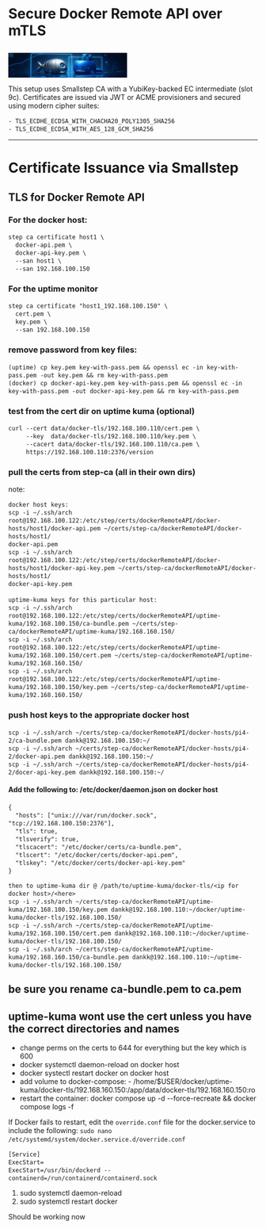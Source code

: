 # Secure Docker Remote API over mTLS   <p align="right">
  <img src="https://github.com/danktankk/Docs/blob/main/Docker%20Remote%20API%20over%20TLS/Assets/dockerr2.png" height="50" style="vertical-align: middle;"/>
</p>

This setup uses Smallstep CA with a YubiKey-backed EC intermediate (slot 9c). Certificates are issued via JWT or ACME provisioners and secured using modern cipher suites:
```
- TLS_ECDHE_ECDSA_WITH_CHACHA20_POLY1305_SHA256
- TLS_ECDHE_ECDSA_WITH_AES_128_GCM_SHA256
```
---

# Certificate Issuance via Smallstep

## TLS for Docker Remote API
### For the docker host:
```
step ca certificate host1 \
  docker-api.pem \
  docker-api-key.pem \
  --san host1 \
  --san 192.168.100.150
```
### For the uptime monitor
```
step ca certificate "host1_192.168.100.150" \
  cert.pem \
  key.pem \
  --san 192.168.100.150
```
### remove password from key files:
```
(uptime) cp key.pem key-with-pass.pem && openssl ec -in key-with-pass.pem -out key.pem && rm key-with-pass.pem
(docker) cp docker-api-key.pem key-with-pass.pem && openssl ec -in key-with-pass.pem -out docker-api-key.pem && rm key-with-pass.pem
```
### test from the cert dir on uptime kuma (optional)
```
curl --cert data/docker-tls/192.168.100.110/cert.pem \
     --key  data/docker-tls/192.168.100.110/key.pem \
     --cacert data/docker-tls/192.168.100.110/ca.pem \
     https://192.168.100.110:2376/version
```

### pull the certs from step-ca (all in their own dirs)
note: 

```
docker host keys:
scp -i ~/.ssh/arch root@192.168.100.122:/etc/step/certs/dockerRemoteAPI/docker-hosts/host1/docker-api.pem ~/certs/step-ca/dockerRemoteAPI/docker-hosts/host1/
docker-api.pem
scp -i ~/.ssh/arch root@192.168.100.122:/etc/step/certs/dockerRemoteAPI/docker-hosts/host1/docker-api-key.pem ~/certs/step-ca/dockerRemoteAPI/docker-hosts/host1/
docker-api-key.pem

uptime-kuma keys for this particular host:
scp -i ~/.ssh/arch root@192.168.100.122:/etc/step/certs/dockerRemoteAPI/uptime-kuma/192.168.100.150/ca-bundle.pem ~/certs/step-ca/dockerRemoteAPI/uptime-kuma/192.168.160.150/
scp -i ~/.ssh/arch root@192.168.100.122:/etc/step/certs/dockerRemoteAPI/uptime-kuma/192.168.100.150/cert.pem ~/certs/step-ca/dockerRemoteAPI/uptime-kuma/192.168.160.150/
scp -i ~/.ssh/arch root@192.168.100.122:/etc/step/certs/dockerRemoteAPI/uptime-kuma/192.168.100.150/key.pem ~/certs/step-ca/dockerRemoteAPI/uptime-kuma/192.168.160.150/
```

### push host keys to the appropriate docker host
```
scp -i ~/.ssh/arch ~/certs/step-ca/dockerRemoteAPI/docker-hosts/pi4-2/ca-bundle.pem dankk@192.168.100.150:~/
scp -i ~/.ssh/arch ~/certs/step-ca/dockerRemoteAPI/docker-hosts/pi4-2/docker-api.pem dankk@192.168.100.150:~/
scp -i ~/.ssh/arch ~/certs/step-ca/dockerRemoteAPI/docker-hosts/pi4-2/docer-api-key.pem dankk@192.168.100.150:~/
```
#### Add the following to: /etc/docker/daemon.json on docker host
```
{
  "hosts": ["unix:///var/run/docker.sock", "tcp://192.168.100.150:2376"],
  "tls": true,
  "tlsverify": true,
  "tlscacert": "/etc/docker/certs/ca-bundle.pem",
  "tlscert": "/etc/docker/certs/docker-api.pem",
  "tlskey": "/etc/docker/certs/docker-api-key.pem"
}
```

```
then to uptime-kuma dir @ /path/to/uptime-kuma/docker-tls/<ip for docker host>/<here>
scp -i ~/.ssh/arch ~/certs/step-ca/dockerRemoteAPI/uptime-kuma/192.168.100.150/key.pem dankk@192.168.100.110:~/docker/uptime-kuma/docker-tls/192.168.100.150/
scp -i ~/.ssh/arch ~/certs/step-ca/dockerRemoteAPI/uptime-kuma/192.168.100.150/cert.pem dankk@192.168.100.110:~/docker/uptime-kuma/docker-tls/192.168.100.150/
scp -i ~/.ssh/arch ~/certs/step-ca/dockerRemoteAPI/uptime-kuma/192.168.160.150/ca-bundle.pem dankk@192.168.100.110:~/uptime-kuma/docker-tls/192.168.100.150/
```
## be sure you rename ca-bundle.pem to ca.pem
## uptime-kuma wont use the cert unless you have the correct directories and names

- change perms on the certs to 644 for everything but the key which is 600
- docker systemctl daemon-reload on docker host 
- docker systectl restart docker on docker host
- add volume to docker-compose:
      - /home/$USER/docker/uptime-kuma/docker-tls/192.168.160.150:/app/data/docker-tls/192.168.160.150:ro
- restart the container:  docker compose up -d --force-recreate && docker compose logs -f

If Docker fails to restart, edit the `override.conf` file for the docker.service to include the following:
`sudo nano /etc/systemd/system/docker.service.d/override.conf`
```
[Service]
ExecStart=
ExecStart=/usr/bin/dockerd --containerd=/run/containerd/containerd.sock
```
1. sudo systemctl daemon-reload
2. sudo systemctl restart docker

Should be working now
